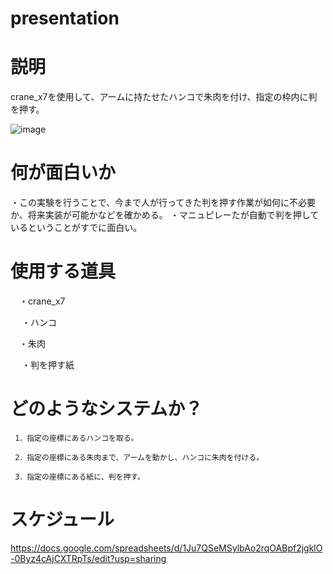 # presentation

# 説明
 crane_x7を使用して、アームに持たせたハンコで朱肉を付け、指定の枠内に判を押す。
 
 ![image](https://user-images.githubusercontent.com/53420696/96375700-771bde80-11b5-11eb-9185-33d1afaa2ae9.png)

# 何が面白いか

・この実験を行うことで、今まで人が行ってきた判を押す作業が如何に不必要か、将来実装が可能かなどを確かめる。
・マニュピレーたが自動で判を押しているということがすでに面白い。
 
# 使用する道具
 
   　・crane_x7
 
 　  ・ハンコ
    
   　・朱肉
    
  　 ・判を押す紙
 
# どのようなシステムか？

     1．指定の座標にあるハンコを取る。　
     
     2．指定の座標にある朱肉まで、アームを動かし、ハンコに朱肉を付ける。
     
     3．指定の座標にある紙に、判を押す。
     
  
# スケジュール

 https://docs.google.com/spreadsheets/d/1Ju7QSeMSylbAo2rqOABpf2jgklO-0Byz4cAjCXTRpTs/edit?usp=sharing
